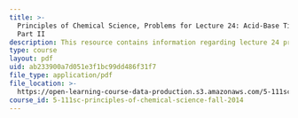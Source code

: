 ```yaml
---
title: >-
  Principles of Chemical Science, Problems for Lecture 24: Acid-Base Titrations
  Part II
description: This resource contains information regarding lecture 24 problem.
type: course
layout: pdf
uid: ab233900a7d051e3f1bc99dd486f31f7
file_type: application/pdf
file_location: >-
  https://open-learning-course-data-production.s3.amazonaws.com/5-111sc-principles-of-chemical-science-fall-2014/ab233900a7d051e3f1bc99dd486f31f7_MIT5_111F14_Lec24Prob.pdf
course_id: 5-111sc-principles-of-chemical-science-fall-2014
---
```

